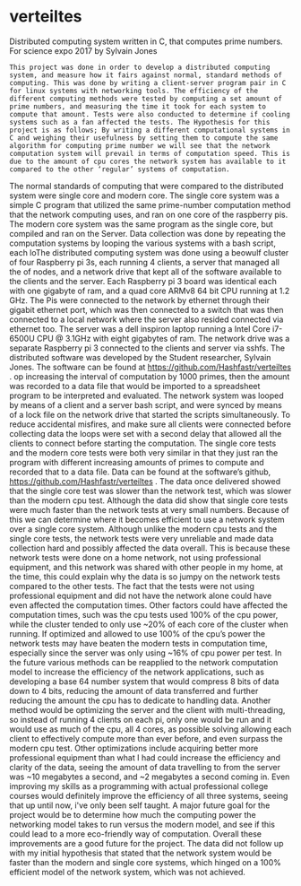 # verteiltes
Distributed computing system written in C, that computes prime numbers.
For science expo 2017
by Sylvain Jones

	This project was done in order to develop a distributed computing system, and measure how it fairs against normal, standard methods of computing. This was done by writing a client-server program pair in C for linux systems with networking tools. The efficiency of the different computing methods were tested by computing a set amount of prime numbers, and measuring the time it took for each system to compute that amount. Tests were also conducted to determine if cooling systems such as a fan affected the tests. The Hypothesis for this project is as follows; By writing a different computational systems in C and weighing their usefulness by setting them to compute the same algorithm for computing prime number we will see that the network computation system will prevail in terms of computation speed. This is due to the amount of cpu cores the network system has available to it compared to the other ‘regular’ systems of computation.
The normal standards of computing that were compared to the distributed system were single core and modern core. The single core system was a simple C program that utilized the same prime-number computation method that the network computing uses, and ran on one core of the raspberry pis. The modern core system was the same program as the single core, but compiled and ran on the Server.
Data collection was done by repeating the computation systems by looping the various systems with a bash script, each loThe distributed computing system was done using a beowulf cluster of four Raspberry pi 3s, each running 4 clients, a server that managed all the of nodes, and a network drive that kept all of the software available to the clients and the server. Each Raspberry pi 3 board was identical each with one gigabyte of ram, and a quad core ARMv8 64 bit CPU running at 1.2 GHz. The Pis were connected to the network by ethernet through their gigabit ethernet port, which was then connected to a switch that was then connected to a local network where the server also resided connected via ethernet too. The server was a dell inspiron laptop running a Intel Core i7-6500U CPU @ 3.1GHz with eight gigabytes of ram. The network drive was a separate Raspberry pi 3 connected to the clients and server via sshfs. The distributed software was developed by the Student researcher, Sylvain Jones. The software can be found at https://github.com/Hashfastr/verteiltes .
op increasing the interval of computation by 1000 primes, then the amount was recorded to a data file that would be imported to a spreadsheet program to be interpreted and evaluated. The network system was looped by means of a client and a server bash script, and were synced by means of a lock file on the network drive that started the scripts simultaneously. To reduce accidental misfires, and make sure all clients were connected before collecting data the loops were set with a second delay that allowed all the clients to connect before starting the computation. The single core tests and the modern core tests were both very similar in that they just ran the program with different increasing amounts of primes to compute and recorded that to a data file. Data can be found at the software’s github, https://github.com/Hashfastr/verteiltes .
The data once delivered showed that the single core test was slower than the network test, which was slower than the modern cpu test. Although the data did show that single core tests were much faster than the network tests at very small numbers. Because of this we can determine where it becomes efficient to use a network system over a single core system.
Although unlike the modern cpu tests and the single core tests, the network tests were very unreliable and made data collection hard and possibly affected the data overall. This is because these network tests were done on a home network, not using professional equipment, and this network was shared with other people in my home, at the time, this could explain why the data is so jumpy on the network tests compared to the other tests. The fact that the tests were not using professional equipment and did not have the network alone could have even affected the computation times. Other factors could have affected the computation times, such was the cpu tests used 100% of the cpu power, while the cluster tended to only use ~20% of each core of the cluster when running. If optimized and allowed to use 100% of the cpu’s power the network tests may have beaten the modern tests in computation time, especially since the server was only using ~16% of cpu power per test. 
In the future various methods can be reapplied to the network computation model to increase the efficiency of the network applications, such as developing a base 64 number system that would compress 8 bits of data down to 4 bits, reducing the amount of data transferred and further reducing the amount the cpu has to dedicate to handling data. Another method would be optimizing the server and the client with multi-threading, so instead of running 4 clients on each pi, only one would be run and it would use as much of the cpu, all 4 cores, as possible solving allowing each client to effectively compute more than ever before, and even surpass the modern cpu test. Other optimizations include acquiring better more professional equipment than what I had could increase the efficiency and clarity of the data, seeing the amount of data travelling to from the server was ~10 megabytes a second, and ~2 megabytes a second coming in. Even improving my skills as a programming with actual professional college courses would definitely improve the efficiency of all three systems, seeing that up until now, i've only been self taught. A major future goal for the project would be to determine how much the computing power the networking model takes to run versus the modern model, and see if this could lead to a more eco-friendly way of computation.
Overall these improvements are a good future for the project. The data did not follow up with my initial hypothesis that stated that the network system would be faster than the modern and single core systems, which hinged on a 100% efficient model of the network system, which was not achieved.

